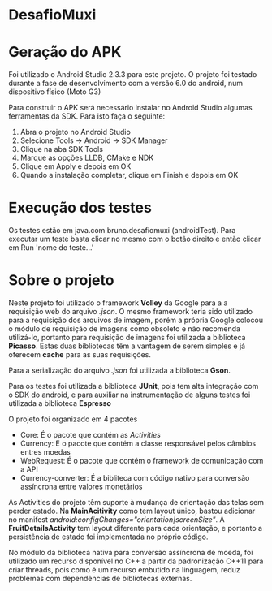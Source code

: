 ﻿# DesafioMuxi

<h1>Geração do APK</h1>

Foi utilizado o Android Studio 2.3.3 para este projeto. O projeto foi testado durante a fase de desenvolvimento com a versão 6.0 do android, num dispositivo físico (Moto G3)

Para construir o APK será necessário instalar no Android Studio algumas ferramentas da SDK. Para isto faça o seguinte:
1. Abra o projeto no Android Studio
2. Selecione Tools -> Android -> SDK Manager
3. Clique na aba SDK Tools 
4. Marque as opções LLDB, CMake e NDK
5. Clique em Apply e depois em OK
6. Quando a instalação completar, clique em Finish e depois em OK

<h1>Execução dos testes</h1>

Os testes estão em java.com.bruno.desafiomuxi (androidTest). Para executar um teste basta clicar no mesmo com o botão direito e então clicar em Run 'nome do teste...'

<h1>Sobre o projeto</h1>

Neste projeto foi utilizado o framework __Volley__ da Google para a a requisição web do arquivo *.json*. O mesmo framework teria sido utilizado para a requisição dos arquivos de imagem, porém a própria Google colocou o módulo de requisição de imagens como obsoleto e não recomenda utilizá-lo, portanto para requisição de imagens foi utilizada a biblioteca __Picasso__. Estas duas bibliotecas têm a vantagem de serem simples e já oferecem __cache__ para as suas requisições.

Para a serialização do arquivo *.json* foi utilizada a biblioteca __Gson__.

Para os testes foi utilizada a biblioteca __JUnit__, pois tem alta integração com o SDK do android, e para auxiliar na instrumentação de alguns testes foi utilizada a biblioteca __Espresso__

O projeto foi organizado em 4 pacotes
* Core: É o pacote que contém as *Activities*
* Currency: É o pacote que contém a classe responsável pelos câmbios entres moedas
* WebRequest: É o pacote que contém o framework de comunicação com a API
* Currency-converter: É a bibliteca com código nativo para conversão assíncrona entre valores monetários

As Activities do projeto têm suporte à mudança de orientação das telas sem perder estado. Na __MainAcitivity__ como tem layout único, bastou adicionar no manifest *android:configChanges="orientation|screenSize"*. A __FruitDetailsActivity__ tem layout diferente para cada orientação, e portanto a persistência de estado foi implementada no próprio código.

No módulo da biblioteca nativa para conversão assíncrona de moeda, foi utilizado um recurso disponível no C++ a partir da padronização C++11 para criar threads, pois como é um recurso embutido na linguagem, reduz problemas com dependências de bibliotecas externas.
